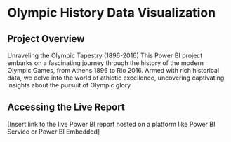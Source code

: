 # Olympic History Data Visualization

## Project Overview

Unraveling the Olympic Tapestry (1896-2016)
This Power BI project embarks on a fascinating journey through the history of the modern Olympic Games, from Athens 1896 to Rio 2016. Armed with rich historical data, we delve into the world of athletic excellence, uncovering captivating insights about the pursuit of Olympic glory

## Accessing the Live Report

[Insert link to the live Power BI report hosted on a platform like Power BI Service or Power BI Embedded]


